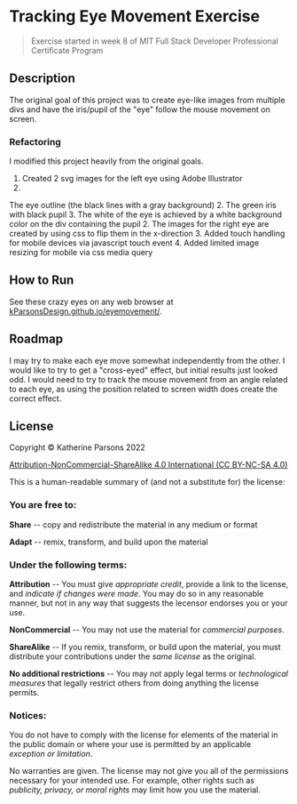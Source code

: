 # Tracking Eye Movement Exercise
> Exercise started in week 8 of MIT Full Stack Developer Professional Certificate Program

## Description 
The original goal of this project was to create eye-like images from multiple divs and have the iris/pupil of the "eye" follow the mouse movement on screen.

### Refactoring
I modified this project heavily from the original goals.

1. Created 2 svg images for the left eye using Adobe Illustrator
  1. 
The eye outline (the black lines with a gray background)
  2. 
The green iris with black pupil
  3. 
The white of the eye is achieved by a white background color on the div containing the pupil
2. The images for the right eye are created by using css to flip them in the x-direction
3. Added touch handling for mobile devices via javascript touch event
4. Added limited image resizing for mobile via css media query

## How to Run
See these crazy eyes on any web browser at [kParsonsDesign.github.io/eyemovement/](https://kParsonsDesign.github.io/eyemovement/).

## Roadmap
I may try to make each eye move somewhat independently from the other. I would like to try to get a "cross-eyed" effect, but initial results just looked odd. I would need to try to track the mouse movement from an angle related to each eye, as using the position related to screen width does create the correct effect.

## License
Copyright &copy; Katherine Parsons 2022

[Attribution-NonCommercial-ShareAlike 4.0 International (CC BY-NC-SA 4.0)](https://github.com/kParsonsDesign/eyemovement/blob/main/LICENSE)

This is a human-readable summary of (and not a substitute for) the license:

### You are free to:

**Share** -- copy and redistribute the material in any medium or format

**Adapt** -- remix, transform, and build upon the material

### Under the following terms:

**Attribution** -- You must give *appropriate credit*, provide a link to the license, and *indicate if changes were made*. You may do so in any reasonable manner, but not in any way that suggests the lecensor endorses you or your use.

**NonCommercial** -- You may not use the material for *commercial purposes*.

**ShareAlike** -- If you remix, transform, or build upon the material, you must distribute your contributions under the *same license* as the original.

**No additional restrictions** -- You may not apply legal terms or *technological measures* that legally restrict others from doing anything the license permits.

### Notices:

You do not have to comply with the license for elements of the material in the public domain or where your use is permitted by an applicable *exception or limitation*.

No warranties are given. The license may not give you all of the permissions necessary for your intended use. For example, other rights such as *publicity, privacy, or moral rights* may limit how you use the material.
